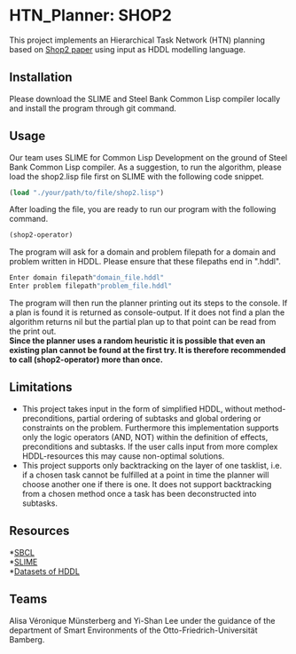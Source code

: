 # HTN_Planner: SHOP2

This project implements an Hierarchical Task Network (HTN) planning based on [Shop2 paper](https://www.researchgate.net/publication/220543221_SHOP2_An_HTN_planning_system) using input as HDDL modelling language.  

## Installation
Please download the SLIME and Steel Bank Common Lisp compiler locally and install the program through git command. 

## Usage
Our team uses SLIME for Common Lisp Development on the ground of Steel Bank Common Lisp compiler.
As a suggestion, to run the algorithm, please load the shop2.lisp file first on SLIME with the following code snippet.  
```lisp
(load "./your/path/to/file/shop2.lisp")
```
After loading the file, you are ready to run our program with the following command.
```lisp
(shop2-operator)
```
The program will ask for a domain and problem filepath for a domain and problem written in HDDL. Please ensure that these filepaths end in ".hddl". 
```lisp
Enter domain filepath"domain_file.hddl"
Enter problem filepath"problem_file.hddl"
```
The program will then run the planner printing out its steps to the console. If a plan is found it is returned as console-output. If it does not find a plan the algorithm returns nil but the partial plan up to that point can be read from the print out.<br/>
**Since the planner uses a random heuristic it is possible that even an existing plan cannot be found at the first try. It is therefore recommended to call (shop2-operator) more than once.**

## Limitations
+ This project takes input in the form of simplified HDDL, without method-preconditions, partial ordering of subtasks and global ordering or constraints on the problem. Furthermore this implementation supports only the logic operators (AND, NOT) within the definition of effects, preconditions and subtasks.  If the user calls input from more complex HDDL-resources this may cause non-optimal solutions.
+ This project supports only backtracking on the layer of one tasklist, i.e. if a chosen task cannot be fulfilled at a point in time the planner will choose another one if there is one. It does not support backtracking from a chosen method once a task has been deconstructed into subtasks.

## Resources
*[SBCL](http://www.sbcl.org/) <br/>
*[SLIME](https://slime.common-lisp.dev/#:~:text=SLIME%20is%20a%20Emacs%20mode%20for%20Common%20Lisp,invitation%20to%20learn%20more%20about%20what%27s%20going%20on.) <br/>
*[Datasets of HDDL](https://github.com/panda-planner-dev/ipc2020-domains/tree/master/partial-order/Transport)<br/>

## Teams
Alisa Véronique Münsterberg and
Yi-Shan Lee 
under the guidance of the department of Smart Environments of the Otto-Friedrich-Universität Bamberg.
